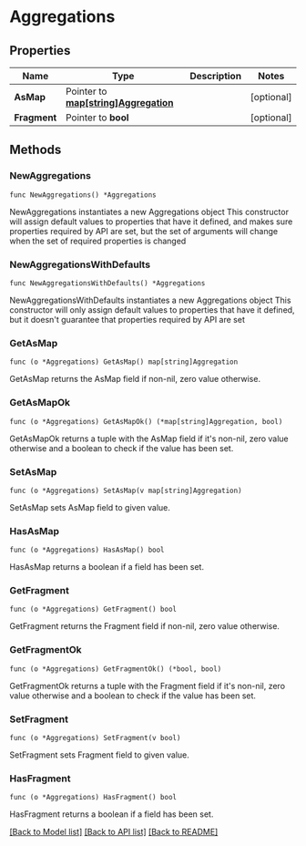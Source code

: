 # Aggregations

## Properties

Name | Type | Description | Notes
------------ | ------------- | ------------- | -------------
**AsMap** | Pointer to [**map[string]Aggregation**](Aggregation.md) |  | [optional] 
**Fragment** | Pointer to **bool** |  | [optional] 

## Methods

### NewAggregations

`func NewAggregations() *Aggregations`

NewAggregations instantiates a new Aggregations object
This constructor will assign default values to properties that have it defined,
and makes sure properties required by API are set, but the set of arguments
will change when the set of required properties is changed

### NewAggregationsWithDefaults

`func NewAggregationsWithDefaults() *Aggregations`

NewAggregationsWithDefaults instantiates a new Aggregations object
This constructor will only assign default values to properties that have it defined,
but it doesn't guarantee that properties required by API are set

### GetAsMap

`func (o *Aggregations) GetAsMap() map[string]Aggregation`

GetAsMap returns the AsMap field if non-nil, zero value otherwise.

### GetAsMapOk

`func (o *Aggregations) GetAsMapOk() (*map[string]Aggregation, bool)`

GetAsMapOk returns a tuple with the AsMap field if it's non-nil, zero value otherwise
and a boolean to check if the value has been set.

### SetAsMap

`func (o *Aggregations) SetAsMap(v map[string]Aggregation)`

SetAsMap sets AsMap field to given value.

### HasAsMap

`func (o *Aggregations) HasAsMap() bool`

HasAsMap returns a boolean if a field has been set.

### GetFragment

`func (o *Aggregations) GetFragment() bool`

GetFragment returns the Fragment field if non-nil, zero value otherwise.

### GetFragmentOk

`func (o *Aggregations) GetFragmentOk() (*bool, bool)`

GetFragmentOk returns a tuple with the Fragment field if it's non-nil, zero value otherwise
and a boolean to check if the value has been set.

### SetFragment

`func (o *Aggregations) SetFragment(v bool)`

SetFragment sets Fragment field to given value.

### HasFragment

`func (o *Aggregations) HasFragment() bool`

HasFragment returns a boolean if a field has been set.


[[Back to Model list]](../README.md#documentation-for-models) [[Back to API list]](../README.md#documentation-for-api-endpoints) [[Back to README]](../README.md)


